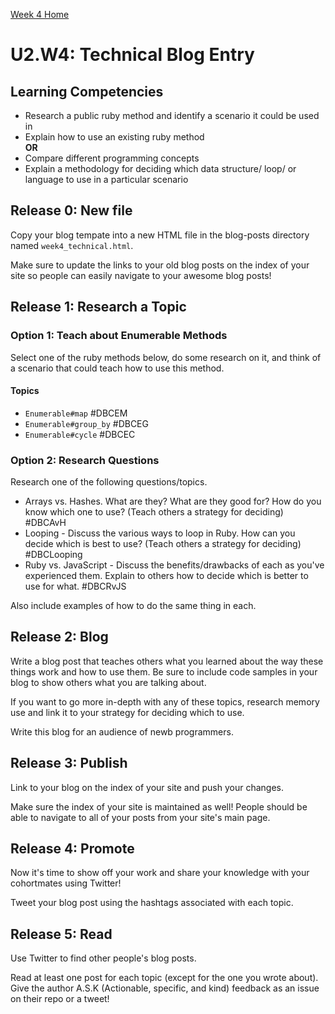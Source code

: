 [Week 4 Home](./)

# U2.W4: Technical Blog Entry

## Learning Competencies
- Research a public ruby method and identify a scenario it could be used in
- Explain how to use an existing ruby method
<br> **OR**
- Compare different programming concepts
- Explain a methodology for deciding which data structure/ loop/ or language to use in a particular scenario


## Release 0: New file
Copy your blog tempate into a new HTML file in the blog-posts directory named `week4_technical.html`. 

Make sure to update the links to your old blog posts on the index of your site so people can easily navigate to your awesome blog posts!

## Release 1: Research a Topic

### Option 1: Teach about Enumerable Methods
Select one of the ruby methods below, do some research on it, and think of a scenario that could teach how to use this method. 

#### Topics
- `Enumerable#map` #DBCEM
- `Enumerable#group_by` #DBCEG
- `Enumerable#cycle` #DBCEC

### Option 2: Research Questions
Research one of the following questions/topics.

- Arrays vs. Hashes. What are they? What are they good for? How do you know which one to use? (Teach others a strategy for deciding) #DBCAvH
- Looping - Discuss the various ways to loop in Ruby. How can you decide which is best to use? (Teach others a strategy for deciding) #DBCLooping
- Ruby vs. JavaScript - Discuss the benefits/drawbacks of each as you've experienced them. Explain to others how to decide which is better to use for what. #DBCRvJS

Also include examples of how to do the same thing in each. 


## Release 2: Blog
Write a blog post that teaches others what you learned about the way these things work and how to use them. Be sure to include code samples in your blog to show others what you are talking about. 

If you want to go more in-depth with any of these topics, research memory use and link it to your strategy for deciding which to use. 

Write this blog for an audience of newb programmers.

## Release 3: Publish
Link to your blog on the index of your site and push your changes. 

Make sure the index of your site is maintained as well! People should be able to navigate to all of your posts from your site's main page. 

## Release 4: Promote

Now it's time to show off your work and share your knowledge with your cohortmates using Twitter! 

Tweet your blog post using the hashtags associated with each topic. 

## Release 5: Read

Use Twitter to find other people's blog posts. 

Read at least one post for each topic (except for the one you wrote about). Give the author A.S.K (Actionable, specific, and kind) feedback as an issue on their repo or a tweet! 

